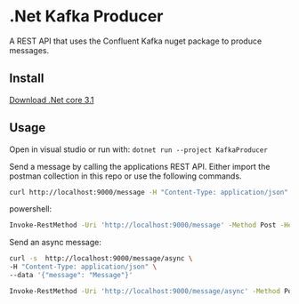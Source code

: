 # .Net Kafka Producer
A REST API that uses the Confluent Kafka nuget package to produce messages.

## Install

[Download .Net core 3.1](https://dotnet.microsoft.com/en-us/download/dotnet/3.1)

## Usage

Open in visual studio or run with:
```dotnet run --project KafkaProducer```

Send a message by calling the applications REST API. Either import the postman collection in this repo or use the following commands.
```sh
curl http://localhost:9000/message -H "Content-Type: application/json" --data '{"message": "Message"}'
```

powershell:
```sh
Invoke-RestMethod -Uri 'http://localhost:9000/message' -Method Post -Headers @{"Content-Type" = "application/json"} -Body "{`"message`": `"test2`"}"
```

Send an async message:

```sh
curl -s  http://localhost:9000/message/async \
-H "Content-Type: application/json" \
--data '{"message": "Message"}'
```

```sh
Invoke-RestMethod -Uri 'http://localhost:9000/message/async' -Method Post -Headers @{"Content-Type" = "application/json"} -Body "{`"message`": `"test2`"}"
```